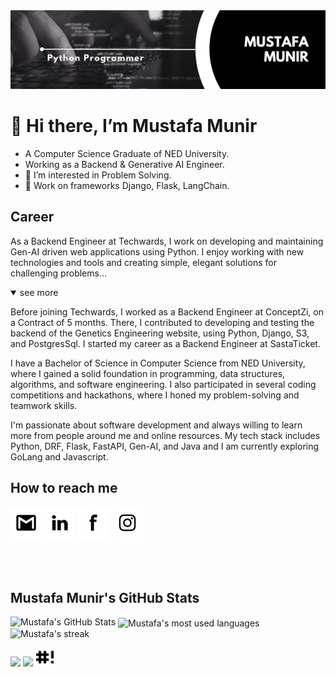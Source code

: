 <img src="icons/banner-1.png" >
<h1>👋 Hi there, I’m Mustafa Munir</h1>



- A Computer Science Graduate of NED University.
- Working as a Backend & Generative AI Engineer.
- 👀 I’m interested in Problem Solving.
- 🌱 Work on frameworks Django, Flask, LangChain.

<h2>Career</h2>
<p>As a Backend Engineer at Techwards, I work on developing and maintaining Gen-AI driven web applications using Python. I enjoy working with new technologies and tools and creating simple, elegant solutions for challenging problems...</p>
<details open>
  <summary>see more </summary>
    <p>Before joining Techwards, I worked as a Backend Engineer at ConceptZi, on a Contract of 5 months. There, I contributed to developing and testing the backend of the Genetics Engineering website, using Python, Django, S3, and PostgresSql. I started my career as a Backend Engineer at SastaTicket.</p>

  <p>I have a Bachelor of Science in Computer Science from NED University, where I gained a solid foundation in programming, data structures, algorithms, and software engineering. I also participated in several coding competitions and hackathons, where I honed my problem-solving and teamwork skills.</p>

  <p>I'm passionate about software development and always willing to learn more from people around me and online resources. My tech stack includes Python, DRF, Flask, FastAPI, Gen-AI, and Java and I am currently exploring GoLang and Javascript.</p>
</details>


<h2>How to reach me</h2>
<a href="mailto:mustafamunir10@gmail.com"><img src="icons/gmail.png" width="50" height="50"></a>
<a href="https://www.linkedin.com/in/mm2036/"><img src="icons/linkedin_icon-icons.com_59873.png" width="50" height="50"></a>
<a href="https://www.facebook.com/mm3677"><img src="icons/f.png" width="50" height="50"></a>
<a href="https://www.instagram.com/the_mm_arts/"><img src="icons/ig.png" width="50" height="50"></a>

<br>
</br>
<br>
</br>
<h2>Mustafa Munir's GitHub Stats</h2>

<!---
MustafaMunir123/MustafaMunir123 is a ✨ special ✨ repository because its `README.md` (this file) appears on your GitHub profile.
You can click the Preview link to take a look at your changes.
--->
<img src="https://github-readme-stats.vercel.app/api?username=MustafaMunir123&show_icons=true&hide_border=false&count_private=true&theme=github_dark&count_private=true" alt="Mustafa's GitHub Stats">
<img align="center" alt="Mustafa's most used languages" src="https://github-readme-stats.vercel.app/api/top-langs/?username=MustafaMunir123&layout=compact&langs_count=9&theme=github_dark&count_private=true&exclude_repo=Optifine-Mod-Coder-Pack-1.16.1,Projects"/>
<img src="https://github-readme-streak-stats.herokuapp.com?user=MustafaMunir123&theme=github-dark-blue&count_private=true&date_format=M%20j%5B%2C%20Y%5D" alt="Mustafa's streak")>

<code><img height="30" src="https://www.svgrepo.com/show/353657/django-icon.svg"></code>
<code><img height="30" src="https://www.svgrepo.com/show/452091/python.svg"></code>
<code><img height="30" src="icons/shebang.png"></code>

<!--<code><img height="30" src="https://raw.githubusercontent.com/github/explore/80688e429a7d4ef2fca1e82350fe8e3517d3494d/topics/git/git.png"></code>
<!--<code><img height="30" src="https://raw.githubusercontent.com/github/explore/80688e429a7d4ef2fca1e82350fe8e3517d3494d/topics/terminal/terminal.png"></code>

